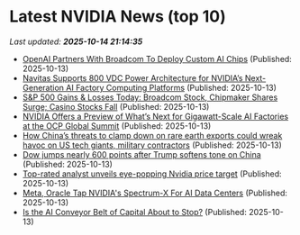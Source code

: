 # Latest NVIDIA News (top 10)
_Last updated: **2025-10-14 21:14:35**_

- [OpenAI Partners With Broadcom To Deploy Custom AI Chips](https://www.cnet.com/tech/services-and-software/openai-partners-with-broadcom-to-deploy-custom-ai-chips/) (Published: 2025-10-13)
- [Navitas Supports 800 VDC Power Architecture for NVIDIA’s Next-Generation AI Factory Computing Platforms](https://www.globenewswire.com/news-release/2025/10/13/3165822/0/en/Navitas-Supports-800-VDC-Power-Architecture-for-NVIDIA-s-Next-Generation-AI-Factory-Computing-Platforms.html) (Published: 2025-10-13)
- [S&P 500 Gains & Losses Today: Broadcom Stock, Chipmaker Shares Surge; Casino Stocks Fall](https://www.investopedia.com/s-and-p-500-gains-and-losses-today-broadcom-stock-chipmaker-shares-surge-casino-stocks-fall-11829038) (Published: 2025-10-13)
- [NVIDIA Offers a Preview of What’s Next for Gigawatt-Scale AI Factories at the OCP Global Summit](https://www.storagereview.com/news/nvidia-offers-a-preview-of-whats-next-for-gigawatt-scale-ai-factories-at-the-ocp-global-summit) (Published: 2025-10-13)
- [How China’s threats to clamp down on rare earth exports could wreak havoc on US tech giants, military contractors](https://nypost.com/2025/10/13/business/how-chinas-threats-to-clamp-down-on-rare-earth-exports-could-wreak-havoc-on-us-tech-giants-military-contractors/) (Published: 2025-10-13)
- [Dow jumps nearly 600 points after Trump softens tone on China](https://finance.yahoo.com/video/dow-jumps-nearly-600-points-201547262.html) (Published: 2025-10-13)
- [Top-rated analyst unveils eye-popping Nvidia price target](https://biztoc.com/x/6e368d17ddfeed45) (Published: 2025-10-13)
- [Meta, Oracle Tap NVIDIA's Spectrum-X For AI Data Centers](https://biztoc.com/x/c5017d8fc8ba3735) (Published: 2025-10-13)
- [Is the AI Conveyor Belt of Capital About to Stop?](https://gizmodo.com/is-the-ai-conveyor-belt-of-capital-about-to-stop-2000671017) (Published: 2025-10-13)

